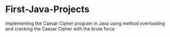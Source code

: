 # First-Java-Projects
Implementing the Caesar Cipher program in Java using method overloading and cracking the Caesar Cipher with the brute force
